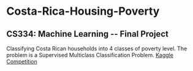# Costa-Rica-Housing-Poverty

## CS334: Machine Learning -- Final Project
Classifying Costa Rican households into 4 classes of poverty level. The problem is a Supervised Multiclass Classification Problem.
[Kaggle Competition](kaggle.com/c/costa-rican-household-poverty-prediction)

